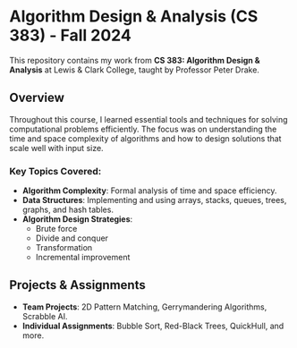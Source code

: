 # Algorithm Design & Analysis (CS 383) - Fall 2024

This repository contains my work from **CS 383: Algorithm Design & Analysis** at Lewis & Clark College, taught by Professor Peter Drake.

## Overview

Throughout this course, I learned essential tools and techniques for solving computational problems efficiently. The focus was on understanding the time and space complexity of algorithms and how to design solutions that scale well with input size.

### Key Topics Covered:
- **Algorithm Complexity**: Formal analysis of time and space efficiency.
- **Data Structures**: Implementing and using arrays, stacks, queues, trees, graphs, and hash tables.
- **Algorithm Design Strategies**:
  - Brute force
  - Divide and conquer
  - Transformation
  - Incremental improvement

  
## Projects & Assignments
- **Team Projects**: 2D Pattern Matching, Gerrymandering Algorithms, Scrabble AI.
- **Individual Assignments**: Bubble Sort, Red-Black Trees, QuickHull, and more.
